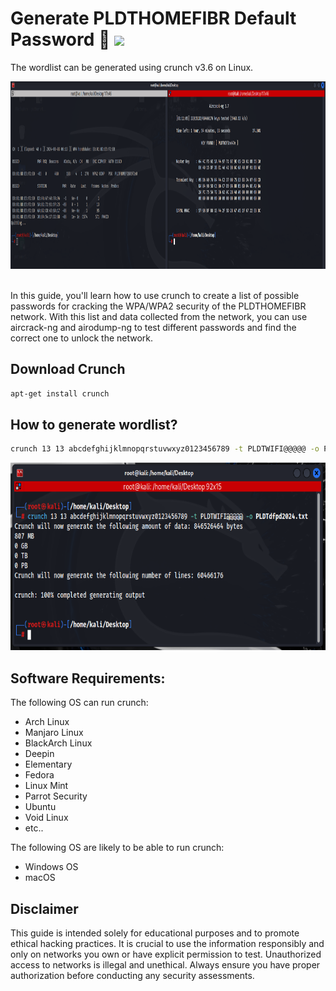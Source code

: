 # Generate PLDTHOMEFIBR Default Password 🔑 <img src="https://img.shields.io/badge/by-OrangeMintz-016eea.svg?logo=github&labelColor=181717&">

The wordlist can be generated using crunch v3.6 on Linux.

<div align="center">
    <img src="https://raw.githubusercontent.com/OrangeMintz/PLDTHOMEFIBR-Generate-Default-Password-Guide/main/img/pic1.png" height="300" alt="image" />
</div>
<br>

In this guide, you'll learn how to use crunch to create a list of possible passwords for cracking the WPA/WPA2 security of the PLDTHOMEFIBR network. 
With this list and data collected from the network, you can use aircrack-ng and airodump-ng to test different passwords and find the correct one to unlock the network.

## Download Crunch

```bash
apt-get install crunch
```

## How to generate wordlist?

```bash
crunch 13 13 abcdefghijklmnopqrstuvwxyz0123456789 -t PLDTWIFI@@@@@ -o PLDTdfpd2024.txt
```

<div align="center">
    <img src="https://raw.githubusercontent.com/OrangeMintz/PLDTHOMEFIBR-Generate-Default-Password-Guide/main/img/pic2.png" height="300" alt="image" />
</div>

## Software Requirements:

The following OS can run crunch:

- Arch Linux
- Manjaro Linux
- BlackArch Linux
- Deepin
- Elementary
- Fedora
- Linux Mint
- Parrot Security
- Ubuntu
- Void Linux
- etc..

The following OS are likely to be able to run crunch:

- Windows OS
- macOS

## Disclaimer

This guide is intended solely for educational purposes and to promote ethical hacking practices. It is crucial to use the information responsibly and only on networks you own or have explicit permission to test. Unauthorized access to networks is illegal and unethical. Always ensure you have proper authorization before conducting any security assessments.
